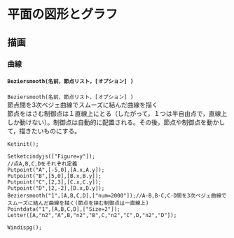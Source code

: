 # 平面の図形とグラフ  
## 描画  
### 曲線  
#### `Beziersmooth(名前，節点リスト，[オプション] )`  
`Beziersmooth(名前，節点リスト，[オプション] )`  
節点間を3次ベジェ曲線でスムーズに結んだ曲線を描く  
節点をはさむ制御点は１直線上にとる（したがって，１つは半自由点で，直線上しか動けない）。制御点は自動的に配置される。その後，節点や制御点を動かして，描きたいものにする。  
  
```  
Ketinit();  
  
Setketcindyjs(["Figure=y"]);  
//点A,B,C,Dをそれぞれ定義  
Putpoint("A",[-5,0],[A.x,A.y]);  
Putpoint("B",[5,0],[B.x,B.y]);  
Putpoint("C",[2,3],[C.x,C.y]);  
Putpoint("D",[2,-2],[D.x,D.y]);  
Beziersmooth("1",[A,B,C,D],["num=2000"]);//A-B,B-C,C-D間を3次ベジェ曲線でスムーズに結んだ曲線を描く(節点を挟む制御点は一直線上)  
Pointdata("1",[A,B,C,D],["Size=2"]);  
Letter([A,"n2","A",B,"n2","B",C,"n2","C",D,"n2","D"]);  
  
Windispg();  
```
